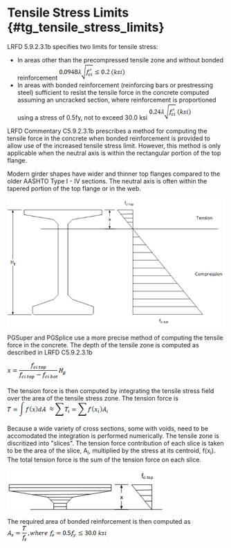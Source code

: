 Tensile Stress Limits {#tg_tensile_stress_limits}
======================================

LRFD 5.9.2.3.1b specifies two limits for tensile stress:
* In areas other than the precompressed tensile zone and without bonded reinforcement ![](TensileStressLimit1.png)
* In areas with bonded reinforcement (reinforcing bars or prestressing steel) sufficient to resist the tensile force in the concrete computed assuming an uncracked section, where reinforcement is proportioned using a stress of 0.5fy, not to exceed 30.0 ksi ![](TensileStressLimit2.png)

LRFD Commentary C5.9.2.3.1b prescribes a method for computing the tensile force in the concrete when bonded reinforcement is provided to allow use of the increased tensile stress limit. However, this method is only applicable when the neutral axis is within the rectangular portion of the top flange. 

Modern girder shapes have wider and thinner top flanges compared to the older AASHTO Type I - IV sections. The neutral axis is often within the tapered portion of the top flange or in the web. 

![](TensileStressLimit_NeutralAxis.png)

PGSuper and PGSplice use a more precise method of computing the tensile force in the concrete. The depth of the tensile zone is computed as described in LRFD C5.9.2.3.1b

 ![](TensileStressLimit_DepthOfTensileZone.png)
 
The tension force is then computed by integrating the tensile stress field over the area of the tensile stress zone. The tension force is 
![](TensileStressLimit_TensileForce.png)

Because a wide variety of cross sections, some with voids, need to be accomodated the integration is performed numerically. The tensile zone is discritized into "slices". The tension force contribution of each slice is taken to be the area of the slice, A<sub>i</sub>, multiplied by the stress at its centroid, f(x<sub>i</sub>). The total tension force is the sum of the tension force on each slice.

![](TensileStressLimit_Slices.png)

The required area of bonded reinforcement is then computed as
![](TensileStressLimit_As.png)